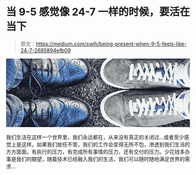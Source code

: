 # 当 9-5 感觉像 24-7 一样的时候，要活在当下

> 原文：<https://medium.com/swlh/being-present-when-9-5-feels-like-24-7-2685894efb09>

![](img/00c32d6b174434c7c6e505473cf15d52.png)

我们生活在这样一个世界里，我们永远都在，从来没有真正的关闭过…或者至少感觉上是这样。如果我们放任不管，我们的工作会变得无所不包，渗透到我们生活的方方面面。有执行的压力，有完成所有事情的压力，还有交付的压力。少花钱多办事是我们的期望，随着技术已经融入我们的生活，我们可以随时随地满足世界的需求…